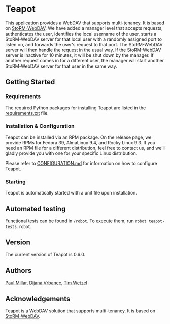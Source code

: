 # Teapot

This application provides a WebDAV that supports multi-tenancy. It is based on
[StoRM-WebDAV](https://github.com/italiangrid/storm-webdav). We have added a
manager level that accepts requests, authenticates the user, identifies the
local username of the user, starts a StoRM-WebDAV server for that local user
with a randomly assigned port to listen on, and forwards the user's request to
that port. The StoRM-WebDAV server will then handle the request in the usual
way. If the StoRM-WebDAV server is inactive for 10 minutes, it will be shut down
by the manager. If another request comes in for a different user, the manager
will start another StoRM-WebDAV server for that user in the same way.

## Getting Started

### Requirements

The required Python packages for installing Teapot are listed in the
[requirements.txt](https://github.com/interTwin-eu/teapot/blob/main/requirements.txt) file.

### Installation & Configuration

Teapot can be installed via an RPM package. On the release page, we provide RPMs for Fedora 39,
AlmaLinux 9.4, and Rocky Linux 9.3. If you need an RPM file for a different distribution,
feel free to contact us, and we’ll gladly provide you with one for your specific Linux distribution.

Please refer to
[CONFIGURATION.md](https://github.com/interTwin-eu/teapot/blob/main/CONFIGURATION.md)
for information on how to configure Teapot.

### Starting

Teapot is automatically started with a unit file upon installation.

## Automated testing

Functional tests can be found in `/robot`. To execute them, run `robot teapot-tests.robot`.

## Version

The current version of Teapot is 0.6.0.

## Authors

[Paul Millar](mailto:paul.millar@desy.de),
[Dijana Vrbanec](mailto:dijana.vrbanec@desy.de),
[Tim Wetzel](mailto:tim.wetzel@desy.de)

## Acknowledgements

Teapot is a WebDAV solution that supports multi-tenancy. It is based on
[StoRM-WebDAV](https://github.com/italiangrid/storm-webdav).
